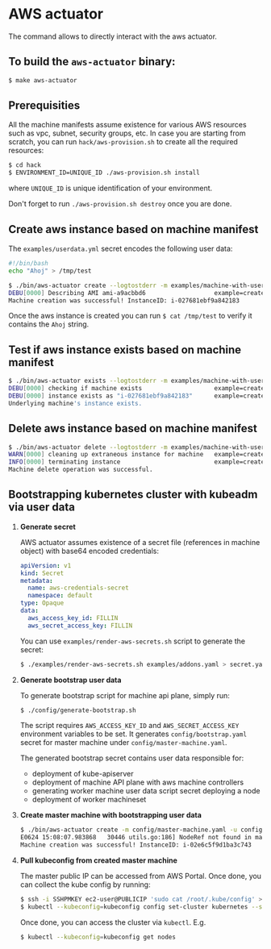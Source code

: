 # AWS actuator

The command allows to directly interact with the aws actuator.

## To build the `aws-actuator` binary:

```sh
$ make aws-actuator
```

## Prerequisities

All the machine manifests assume existence for various AWS resources such as vpc, subnet,
security groups, etc. In case you are starting from scratch, you can run `hack/aws-provision.sh` to
create all the required resources:

```sh
$ cd hack
$ ENVIRONMENT_ID=UNIQUE_ID ./aws-provision.sh install
```

where `UNIQUE_ID` is unique identification of your environment.

Don't forget to run `./aws-provision.sh destroy` once you are done.

## Create aws instance based on machine manifest

The `examples/userdata.yml` secret encodes the following user data:
```sh
#!/bin/bash
echo "Ahoj" > /tmp/test
```

```sh
$ ./bin/aws-actuator create --logtostderr -m examples/machine-with-user-data.yaml -u examples/userdata.yml --environment-id UNIQUE_ID
DEBU[0000] Describing AMI ami-a9acbbd6                   example=create-machine machine=test/aws-actuator-testing-machine
Machine creation was successful! InstanceID: i-027681ebf9a842183
```

Once the aws instance is created you can run `$ cat /tmp/test` to verify it contains the `Ahoj` string.

## Test if aws instance exists based on machine manifest

```sh
$ ./bin/aws-actuator exists --logtostderr -m examples/machine-with-user-data.yaml --environment-id UNIQUE_ID
DEBU[0000] checking if machine exists                    example=create-machine machine=test/aws-actuator-testing-machine
DEBU[0000] instance exists as "i-027681ebf9a842183"      example=create-machine machine=test/aws-actuator-testing-machine
Underlying machine's instance exists.
```

## Delete aws instance based on machine manifest

```sh
$ ./bin/aws-actuator delete --logtostderr -m examples/machine-with-user-data.yaml --environment-id UNIQUE_ID
WARN[0000] cleaning up extraneous instance for machine   example=create-machine instanceID=i-027681ebf9a842183 launchTime="2018-08-18 15:50:54 +0000 UTC" machine=test/aws-actuator-testing-machine state=running
INFO[0000] terminating instance                          example=create-machine instanceID=i-027681ebf9a842183 machine=test/aws-actuator-testing-machine
Machine delete operation was successful.
```

## Bootstrapping kubernetes cluster with kubeadm via user data

1. **Generate secret**

   AWS actuator assumes existence of a secret file (references in machine object) with base64 encoded credentials:

   ```yaml
   apiVersion: v1
   kind: Secret
   metadata:
     name: aws-credentials-secret
     namespace: default
   type: Opaque
   data:
     aws_access_key_id: FILLIN
     aws_secret_access_key: FILLIN
   ```

   You can use `examples/render-aws-secrets.sh` script to generate the secret:

   ```sh
   $ ./examples/render-aws-secrets.sh examples/addons.yaml > secret.yaml
   ```

1. **Generate bootstrap user data**

   To generate bootstrap script for machine api plane, simply run:

   ```sh
   $ ./config/generate-bootstrap.sh
   ```

   The script requires `AWS_ACCESS_KEY_ID` and `AWS_SECRET_ACCESS_KEY` environment variables to be set.
   It generates `config/bootstrap.yaml` secret for master machine
   under `config/master-machine.yaml`.

   The generated bootstrap secret contains user data responsible for:
   - deployment of kube-apiserver
   - deployment of machine API plane with aws machine controllers
   - generating worker machine user data script secret deploying a node
   - deployment of worker machineset

1. **Create master machine with bootstrapping user data**

   ```sh
   $ ./bin/aws-actuator create -m config/master-machine.yaml -u config/bootstrap.yaml -a secret.yaml
   E0624 15:08:07.983868   30446 utils.go:186] NodeRef not found in machine master-machine
   Machine creation was successful! InstanceID: i-02e6c5f9d1ba3c743
   ```

1. **Pull kubeconfig from created master machine**

   The master public IP can be accessed from AWS Portal. Once done, you
   can collect the kube config by running:

   ```sh
   $ ssh -i SSHPMKEY ec2-user@PUBLICIP 'sudo cat /root/.kube/config' > kubeconfig
   $ kubectl --kubeconfig=kubeconfig config set-cluster kubernetes --server=https://PUBLICIP:8443
   ```

   Once done, you can access the cluster via `kubectl`. E.g.

   ```sh
   $ kubectl --kubeconfig=kubeconfig get nodes
   ```
